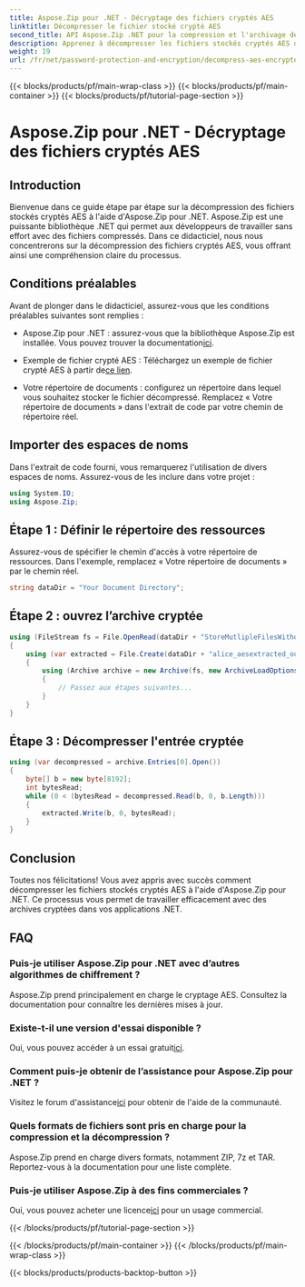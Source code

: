 ```yaml
---
title: Aspose.Zip pour .NET - Décryptage des fichiers cryptés AES
linktitle: Décompresser le fichier stocké crypté AES
second_title: API Aspose.Zip .NET pour la compression et l'archivage de fichiers
description: Apprenez à décompresser les fichiers stockés cryptés AES dans Aspose.Zip pour .NET avec ce guide complet étape par étape. Améliorez vos compétences en développement .NET dès aujourd'hui !
weight: 19
url: /fr/net/password-protection-and-encryption/decompress-aes-encrypted-stored-file/
---
```


{{< blocks/products/pf/main-wrap-class >}}
{{< blocks/products/pf/main-container >}}
{{< blocks/products/pf/tutorial-page-section >}}

# Aspose.Zip pour .NET - Décryptage des fichiers cryptés AES


## Introduction

Bienvenue dans ce guide étape par étape sur la décompression des fichiers stockés cryptés AES à l'aide d'Aspose.Zip pour .NET. Aspose.Zip est une puissante bibliothèque .NET qui permet aux développeurs de travailler sans effort avec des fichiers compressés. Dans ce didacticiel, nous nous concentrerons sur la décompression des fichiers cryptés AES, vous offrant ainsi une compréhension claire du processus.

## Conditions préalables

Avant de plonger dans le didacticiel, assurez-vous que les conditions préalables suivantes sont remplies :

-  Aspose.Zip pour .NET : assurez-vous que la bibliothèque Aspose.Zip est installée. Vous pouvez trouver la documentation[ici](https://reference.aspose.com/zip/net/).

-  Exemple de fichier crypté AES : Téléchargez un exemple de fichier crypté AES à partir de[ce lien](https://releases.aspose.com/zip/net/).

- Votre répertoire de documents : configurez un répertoire dans lequel vous souhaitez stocker le fichier décompressé. Remplacez « Votre répertoire de documents » dans l'extrait de code par votre chemin de répertoire réel.

## Importer des espaces de noms

Dans l'extrait de code fourni, vous remarquerez l'utilisation de divers espaces de noms. Assurez-vous de les inclure dans votre projet :

```csharp
using System.IO;
using Aspose.Zip;
```

## Étape 1 : Définir le répertoire des ressources

Assurez-vous de spécifier le chemin d'accès à votre répertoire de ressources. Dans l'exemple, remplacez « Votre répertoire de documents » par le chemin réel.

```csharp
string dataDir = "Your Document Directory";
```

## Étape 2 : ouvrez l’archive cryptée

```csharp
using (FileStream fs = File.OpenRead(dataDir + "StoreMutlipleFilesWithoutCompressionWithPassword_out.zip"))
{
    using (var extracted = File.Create(dataDir + "alice_aesextracted_out.txt"))
    {
        using (Archive archive = new Archive(fs, new ArchiveLoadOptions() { DecryptionPassword = "p@s$" }))
        {
            // Passez aux étapes suivantes...
        }
    }
}
```

## Étape 3 : Décompresser l'entrée cryptée

```csharp
using (var decompressed = archive.Entries[0].Open())
{
    byte[] b = new byte[8192];
    int bytesRead;
    while (0 < (bytesRead = decompressed.Read(b, 0, b.Length)))
    {
        extracted.Write(b, 0, bytesRead);
    }
}
```

## Conclusion

Toutes nos félicitations! Vous avez appris avec succès comment décompresser les fichiers stockés cryptés AES à l'aide d'Aspose.Zip pour .NET. Ce processus vous permet de travailler efficacement avec des archives cryptées dans vos applications .NET.

## FAQ

### Puis-je utiliser Aspose.Zip pour .NET avec d’autres algorithmes de chiffrement ?
Aspose.Zip prend principalement en charge le cryptage AES. Consultez la documentation pour connaître les dernières mises à jour.

### Existe-t-il une version d'essai disponible ?
 Oui, vous pouvez accéder à un essai gratuit[ici](https://releases.aspose.com/).

### Comment puis-je obtenir de l’assistance pour Aspose.Zip pour .NET ?
 Visitez le forum d'assistance[ici](https://forum.aspose.com/c/zip/37) pour obtenir de l'aide de la communauté.

### Quels formats de fichiers sont pris en charge pour la compression et la décompression ?
Aspose.Zip prend en charge divers formats, notamment ZIP, 7z et TAR. Reportez-vous à la documentation pour une liste complète.

### Puis-je utiliser Aspose.Zip à des fins commerciales ?
 Oui, vous pouvez acheter une licence[ici](https://purchase.aspose.com/buy) pour un usage commercial.


{{< /blocks/products/pf/tutorial-page-section >}}

{{< /blocks/products/pf/main-container >}}
{{< /blocks/products/pf/main-wrap-class >}}

{{< blocks/products/products-backtop-button >}}
